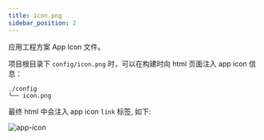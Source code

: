 ```yaml
---
title: icon.png
sidebar_position: 2
---
```


应用工程方案 App Icon 文件。

项目根目录下 `config/icon.png` 时，可以在构建时向 html 页面注入 app icon 信息：

```
./config
└── icon.png
```

最终 html 中会注入 app icon `link` 标签, 如下:

![app-icon](https://lf3-static.bytednsdoc.com/obj/eden-cn/aphqeh7uhohpquloj/modern-js/api/app-icon.png)
